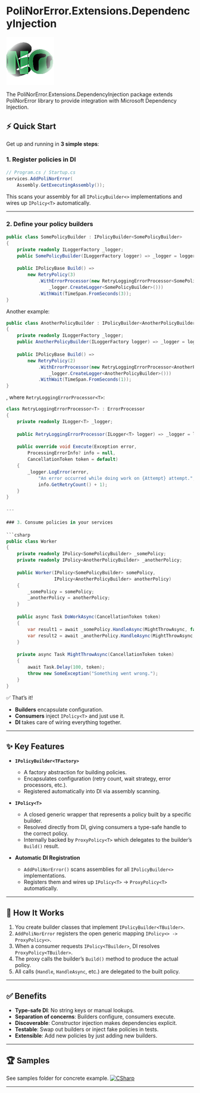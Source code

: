 # PoliNorError.Extensions.DependencyInjection

![PoliNorError.Extensions.DependencyInjection](PoliNorError.png)

The PoliNorError.Extensions.DependencyInjection package extends PoliNorError library to provide integration with Microsoft Dependency Injection.

## ⚡ Quick Start

Get up and running in **3 simple steps**:

### 1. Register policies in DI

```csharp
// Program.cs / Startup.cs
services.AddPoliNorError(
	Assembly.GetExecutingAssembly());
```

This scans your assembly for all `IPolicyBuilder<>` implementations and wires up `IPolicy<T>` automatically.

---

### 2. Define your policy builders

```csharp
public class SomePolicyBuilder : IPolicyBuilder<SomePolicyBuilder>
{
    private readonly ILoggerFactory _logger;
    public SomePolicyBuilder(ILoggerFactory logger) => _logger = logger;

    public IPolicyBase Build() =>
        new RetryPolicy(3)
            .WithErrorProcessor(new RetryLoggingErrorProcessor<SomePolicyBuilder>(
                _logger.CreateLogger<SomePolicyBuilder>()))
            .WithWait(TimeSpan.FromSeconds(3));
}
```

Another example:

```csharp
public class AnotherPolicyBuilder : IPolicyBuilder<AnotherPolicyBuilder>
{
    private readonly ILoggerFactory _logger;
    public AnotherPolicyBuilder(ILoggerFactory logger) => _logger = logger;

    public IPolicyBase Build() =>
        new RetryPolicy(2)
            .WithErrorProcessor(new RetryLoggingErrorProcessor<AnotherPolicyBuilder>(
                _logger.CreateLogger<AnotherPolicyBuilder>()))
            .WithWait(TimeSpan.FromSeconds(1));
}
```
, where `RetryLoggingErrorProcessor<T>`: 
```csharp
class RetryLoggingErrorProcessor<T> : ErrorProcessor
{
    private readonly ILogger<T> _logger;

    public RetryLoggingErrorProcessor(ILogger<T> logger) => _logger = logger;

    public override void Execute(Exception error,
        ProcessingErrorInfo? info = null,
        CancellationToken token = default)
    {
        _logger.LogError(error,
            "An error occurred while doing work on {Attempt} attempt.",
            info.GetRetryCount() + 1);
    }
}

---

### 3. Consume policies in your services

```csharp
public class Worker
{
    private readonly IPolicy<SomePolicyBuilder> _somePolicy;
    private readonly IPolicy<AnotherPolicyBuilder> _anotherPolicy;

    public Worker(IPolicy<SomePolicyBuilder> somePolicy,
                  IPolicy<AnotherPolicyBuilder> anotherPolicy)
    {
        _somePolicy = somePolicy;
        _anotherPolicy = anotherPolicy;
    }

    public async Task DoWorkAsync(CancellationToken token)
    {
        var result1 = await _somePolicy.HandleAsync(MightThrowAsync, false, token);
        var result2 = await _anotherPolicy.HandleAsync(MightThrowAsync, false, token);
    }

    private async Task MightThrowAsync(CancellationToken token)
    {
        await Task.Delay(100, token);
        throw new SomeException("Something went wrong.");
    }
}
```

✅ That’s it!  
- **Builders** encapsulate configuration.  
- **Consumers** inject `IPolicy<T>` and just use it.  
- **DI** takes care of wiring everything together.

---

## ✨ Key Features

- **`IPolicyBuilder<TFactory>`**  
  - A factory abstraction for building policies.  
  - Encapsulates configuration (retry count, wait strategy, error processors, etc.).  
  - Registered automatically into DI via assembly scanning.  

- **`IPolicy<T>`**  
  - A closed generic wrapper that represents a policy built by a specific builder.  
  - Resolved directly from DI, giving consumers a type-safe handle to the correct policy.  
  - Internally backed by `ProxyPolicy<T>` which delegates to the builder’s `Build()` result.  

- **Automatic DI Registration**  
  - `AddPoliNorError()` scans assemblies for all `IPolicyBuilder<>` implementations.  
  - Registers them and wires up `IPolicy<T>` → `ProxyPolicy<T>` automatically.  

---

## 🧩 How It Works

1. You create builder classes that implement `IPolicyBuilder<TBuilder>`.  
2. `AddPoliNorError` registers the open generic mapping `IPolicy<> -> ProxyPolicy<>`.  
3. When a consumer requests `IPolicy<TBuilder>`, DI resolves `ProxyPolicy<TBuilder>`.  
4. The proxy calls the builder’s `Build()` method to produce the actual policy.  
5. All calls (`Handle`, `HandleAsync`, etc.) are delegated to the built policy.  

---

## ✅ Benefits

- **Type-safe DI**: No string keys or manual lookups.  
- **Separation of concerns**: Builders configure, consumers execute.  
- **Discoverable**: Constructor injection makes dependencies explicit.  
- **Testable**: Swap out builders or inject fake policies in tests.  
- **Extensible**: Add new policies by just adding new builders.  

---

## 🏆 Samples

See samples folder for concrete example. [![CSharp](https://img.shields.io/badge/C%23-code-blue.svg)](samples)

---
